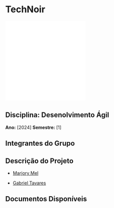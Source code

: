 # TechNoir

![Logo do Grupo](techNoirLogoWhite.png)

## Disciplina: Desenolvimento Ágil
**Ano:** [2024] **Semestre:** [1]

## Integrantes do Grupo

## Descrição do Projeto

- [Marjory Mel](https://github.com/MarjoryMel)

- [Gabriel Tavares]()


## Documentos Disponíveis
